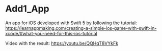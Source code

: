 # Add1_App

An app for iOS developed with Swift 5 by following the tutorial:
https://learnappmaking.com/creating-a-simple-ios-game-with-swift-in-xcode/#what-you-need-for-this-ios-tutorial

Video with the result:
https://youtu.be/QQHqT8VYkFk
